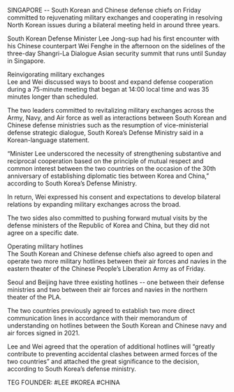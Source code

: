 SINGAPORE -- South Korean and Chinese defense chiefs on Friday committed to rejuvenating military exchanges and cooperating in resolving North Korean issues during a bilateral meeting held in around three years.  
  
South Korean Defense Minister Lee Jong-sup had his first encounter with his Chinese counterpart Wei Fenghe in the afternoon on the sidelines of the three-day Shangri-La Dialogue Asian security summit that runs until Sunday in Singapore.  
  
Reinvigorating military exchanges  
Lee and Wei discussed ways to boost and expand defense cooperation during a 75-minute meeting that began at 14:00 local time and was 35 minutes longer than scheduled.  
  
The two leaders committed to revitalizing military exchanges across the Army, Navy, and Air force as well as interactions between South Korean and Chinese defense ministries such as the resumption of vice-ministerial defense strategic dialogue, South Korea’s Defense Ministry said in a Korean-language statement.  
  
“Minister Lee underscored the necessity of strengthening substantive and reciprocal cooperation based on the principle of mutual respect and common interest between the two countries on the occasion of the 30th anniversary of establishing diplomatic ties between Korea and China,” according to South Korea’s Defense Ministry.  
  
In return, Wei expressed his consent and expectations to develop bilateral relations by expanding military exchanges across the broad.  
  
The two sides also committed to pushing forward mutual visits by the defense ministers of the Republic of Korea and China, but they did not agree on a specific date.  
  
Operating military hotlines  
The South Korean and Chinese defense chiefs also agreed to open and operate two more military hotlines between their air forces and navies in the eastern theater of the Chinese People’s Liberation Army as of Friday.  
  
Seoul and Beijing have three existing hotlines -- one between their defense ministries and two between their air forces and navies in the northern theater of the PLA.  
  
The two countries previously agreed to establish two more direct communication lines in accordance with their memorandum of understanding on hotlines between the South Korean and Chinese navy and air forces signed in 2021.  
  
Lee and Wei agreed that the operation of additional hotlines will “greatly contribute to preventing accidental clashes between armed forces of the two countries” and attached the great significance to the decision, according to South Korea’s defense ministry.  
  























TEG FOUNDER:
#LEE
#KOREA
#CHINA